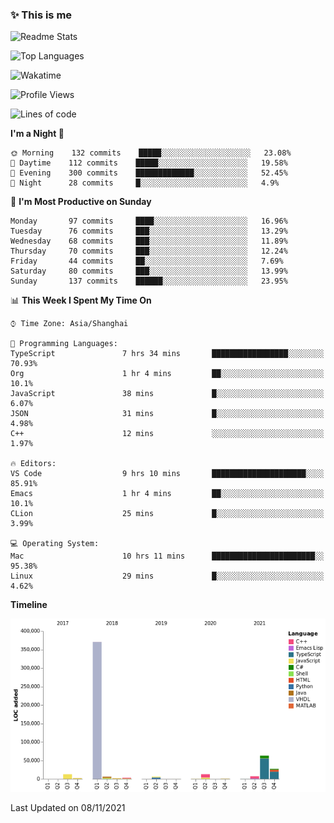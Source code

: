 <!--

**icyzeroice/icyzeroice** is a ✨ _special_ ✨ repository because its `README.md` (this file) appears on your GitHub profile.

Here are some ideas to get you started:

- 🔭 I’m currently working on ...
- 🌱 I’m currently learning ...
- 👯 I’m looking to collaborate on ...
- 🤔 I’m looking for help with ...
- 💬 Ask me about ...
- 📫 How to reach me: ...
- 😄 Pronouns: ...
- ⚡ Fun fact: ...

-->

### ✨ This is me

![Readme Stats](https://github-readme-stats.vercel.app/api?username=icyzeroice)

![Top Languages](https://github-readme-stats.vercel.app/api/top-langs/?username=icyzeroice&exclude_repo=scutie2015-digimon&layout=compact&langs_count=5)

![Wakatime](https://github-readme-stats.vercel.app/api/wakatime?username=icyzeroice)

<!--START_SECTION:waka-->
![Profile Views](http://img.shields.io/badge/Profile%20Views-2-blue)

![Lines of code](https://img.shields.io/badge/From%20Hello%20World%20I%27ve%20Written-516683%20lines%20of%20code-blue)

**I'm a Night 🦉** 

```text
🌞 Morning    132 commits    █████░░░░░░░░░░░░░░░░░░░░   23.08% 
🌆 Daytime    112 commits    █████░░░░░░░░░░░░░░░░░░░░   19.58% 
🌃 Evening    300 commits    █████████████░░░░░░░░░░░░   52.45% 
🌙 Night      28 commits     █░░░░░░░░░░░░░░░░░░░░░░░░   4.9%

```
📅 **I'm Most Productive on Sunday** 

```text
Monday       97 commits     ████░░░░░░░░░░░░░░░░░░░░░   16.96% 
Tuesday      76 commits     ███░░░░░░░░░░░░░░░░░░░░░░   13.29% 
Wednesday    68 commits     ███░░░░░░░░░░░░░░░░░░░░░░   11.89% 
Thursday     70 commits     ███░░░░░░░░░░░░░░░░░░░░░░   12.24% 
Friday       44 commits     ██░░░░░░░░░░░░░░░░░░░░░░░   7.69% 
Saturday     80 commits     ███░░░░░░░░░░░░░░░░░░░░░░   13.99% 
Sunday       137 commits    ██████░░░░░░░░░░░░░░░░░░░   23.95%

```


📊 **This Week I Spent My Time On** 

```text
⌚︎ Time Zone: Asia/Shanghai

💬 Programming Languages: 
TypeScript               7 hrs 34 mins       █████████████████░░░░░░░░   70.93% 
Org                      1 hr 4 mins         ██░░░░░░░░░░░░░░░░░░░░░░░   10.1% 
JavaScript               38 mins             █░░░░░░░░░░░░░░░░░░░░░░░░   6.07% 
JSON                     31 mins             █░░░░░░░░░░░░░░░░░░░░░░░░   4.98% 
C++                      12 mins             ░░░░░░░░░░░░░░░░░░░░░░░░░   1.97%

🔥 Editors: 
VS Code                  9 hrs 10 mins       █████████████████████░░░░   85.91% 
Emacs                    1 hr 4 mins         ██░░░░░░░░░░░░░░░░░░░░░░░   10.1% 
CLion                    25 mins             █░░░░░░░░░░░░░░░░░░░░░░░░   3.99%

💻 Operating System: 
Mac                      10 hrs 11 mins      ███████████████████████░░   95.38% 
Linux                    29 mins             █░░░░░░░░░░░░░░░░░░░░░░░░   4.62%

```

**Timeline**

![Chart not found](https://raw.githubusercontent.com/icyzeroice/icyzeroice/main/charts/bar_graph.png) 


 Last Updated on 08/11/2021
<!--END_SECTION:waka-->

<!--

### Related
- https://github.com/abhisheknaiidu/awesome-github-profile-readme
- https://github.com/coderjojo/creative-profile-readme
- https://github.com/elangosundar/awesome-README-templates
- https://github.com/durgeshsamariya/awesome-github-profile-readme-templates
- https://github.com/anmol098/waka-readme-stats

-->

